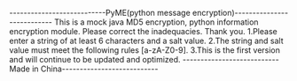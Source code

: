 ---------------------------PyME(python message encryption)---------------------------
This is a mock java MD5 encryption, python information encryption module.
        Please correct the inadequacies. Thank you.
1.Please enter a string of at least 6 characters and a salt value.
2.The string and salt value must meet the following rules [a-zA-Z0-9].
3.This is the first version and will continue to be updated and optimized.
---------------------------Made in China---------------------------
